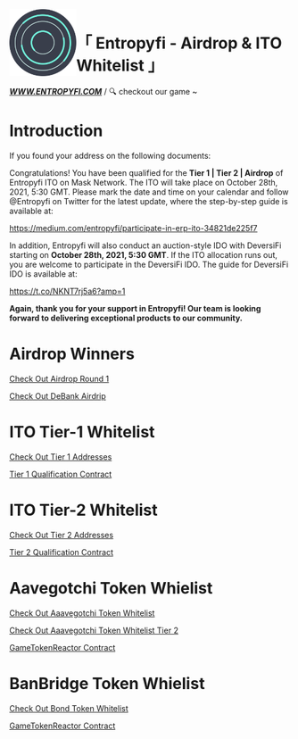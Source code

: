 <a href="https://www.entropyfi.com" target="_blank">
    <img alt="entropyfi" src="https://raw.githubusercontent.com/entropyfi/entropy-resource/master/Entropyfi.svg" width="120px" height=:"120px" align="left">
</a>

<div align="left">

# 「 Entropyfi - Airdrop & ITO Whitelist 」

**_<a href="https://www.entropyfi.com/">WWW.ENTROPYFI.COM</a>_** / 🔍 checkout our game ~

</div>

# Introduction

If you found your address on the following documents:

Congratulations! You have been qualified for the **Tier 1 | Tier 2 | Airdrop** of Entropyfi ITO on Mask Network. The ITO will take place on October 28th, 2021, 5:30 GMT. Please mark the date and time on your calendar and follow @Entropyfi on Twitter for the latest update, where the step-by-step guide is available at: 

https://medium.com/entropyfi/participate-in-erp-ito-34821de225f7

In addition, Entropyfi will also conduct an auction-style IDO with DeversiFi starting on **October 28th, 2021, 5:30 GMT**. If the ITO allocation runs out, you are welcome to participate in the DeversiFi IDO. The guide for DeversiFi IDO is available at: 

https://t.co/NKNT7rj5a6?amp=1 

**Again, thank you for your support in Entropyfi! Our team is looking forward to delivering exceptional products to our community.**


# Airdrop Winners

[Check Out Airdrop Round 1](https://github.com/entropyfi/entropy-whitelist-and-airdrop/blob/main/Airdrop-Round-1.txt)

[Check Out DeBank Airdrip](https://github.com/entropyfi/entropy-whitelist-and-airdrop/blob/main/Airdrop-DeBank.txt)

# ITO Tier-1 Whitelist

[Check Out Tier 1 Addresses](https://github.com/entropyfi/entropy-whitelist-and-airdrop/blob/main/ITO-Tier1-Whitelist.txt)

[Tier 1 Qualification Contract](https://polygonscan.com/address/0x95ae768436ee3f9d09b579bb065a0f9034837224#code)

# ITO Tier-2 Whitelist

[Check Out Tier 2 Addresses](https://github.com/entropyfi/entropy-whitelist-and-airdrop/blob/main/ITO-Tier2-Whitelist.txt)

[Tier 2 Qualification Contract](https://polygonscan.com/address/0x8554cf97bc5b0dc7ab1ba1ad5069c9710b4e0c00#writeContract)

# Aavegotchi Token Whielist

[Check Out Aaavegotchi Token Whitelist](https://github.com/entropyfi/entropy-whitelist-and-airdrop/blob/main/Partnership-GHST-Whitelist.txt)

[Check Out Aaavegotchi Token Whitelist Tier 2](https://github.com/entropyfi/entropy-whitelist-and-airdrop/blob/main/Partnership-GHST-Whitelist-Tier2.txt)

[GameTokenReactor Contract](https://polygonscan.com/address/0x56BF7ce16E2175679553f80CA92554441a83C43e)

# BanBridge Token Whielist

[Check Out Bond Token Whitelist](https://github.com/entropyfi/entropy-whitelist-and-airdrop/blob/main/Partnership-BOND-Whitelist.txt)

[GameTokenReactor Contract](https://polygonscan.com/address/0x56BF7ce16E2175679553f80CA92554441a83C43e)
